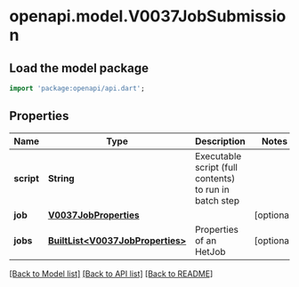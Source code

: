 # openapi.model.V0037JobSubmission

## Load the model package
```dart
import 'package:openapi/api.dart';
```

## Properties
Name | Type | Description | Notes
------------ | ------------- | ------------- | -------------
**script** | **String** | Executable script (full contents) to run in batch step | 
**job** | [**V0037JobProperties**](V0037JobProperties.md) |  | [optional] 
**jobs** | [**BuiltList&lt;V0037JobProperties&gt;**](V0037JobProperties.md) | Properties of an HetJob | [optional] 

[[Back to Model list]](../README.md#documentation-for-models) [[Back to API list]](../README.md#documentation-for-api-endpoints) [[Back to README]](../README.md)


